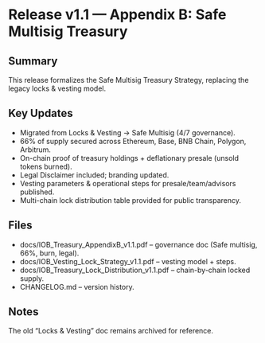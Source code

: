 # Release v1.1 — Appendix B: Safe Multisig Treasury

## Summary
This release formalizes the Safe Multisig Treasury Strategy, replacing the legacy locks & vesting model.

## Key Updates
- Migrated from Locks & Vesting → Safe Multisig (4/7 governance).
- 66% of supply secured across Ethereum, Base, BNB Chain, Polygon, Arbitrum.
- On-chain proof of treasury holdings + deflationary presale (unsold tokens burned).
- Legal Disclaimer included; branding updated.
- Vesting parameters & operational steps for presale/team/advisors published.
- Multi-chain lock distribution table provided for public transparency.

## Files
- docs/IOB_Treasury_AppendixB_v1.1.pdf – governance doc (Safe multisig, 66%, burn, legal).
- docs/IOB_Vesting_Lock_Strategy_v1.1.pdf – vesting model + steps.
- docs/IOB_Treasury_Lock_Distribution_v1.1.pdf – chain-by-chain locked supply.
- CHANGELOG.md – version history.

## Notes
The old “Locks & Vesting” doc remains archived for reference.
